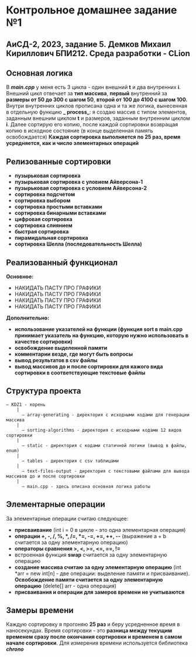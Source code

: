 # Контрольное домашнее задание №1

## АиСД-2, 2023, задание 5. Демков Михаил Кириллович БПИ212. Среда разработки - CLion

## Основная логика

В **_main.cpp_** у меня есть 3 цикла - один внешний **t** и два внутренних **i**. Внешний цикл
отвечает за **тип массива**, **первый** внутренний за **размеры от 50 до 300 с шагом 50**, **второй
от 100 до 4100 с шагом 100.**
Внутри внутренних циклов прописана одна и та же логика, вынесенная в отдельную функцию **_
process_**: я создаю массив с типом элементов, заданным внешним циклом **t** и размеров, заданным
внутренним циклом **i**. Далее сортирую его копию, после каждой сортировки возвращая копию в
исходное состояние (в конце выделенная память освобождается)
**Каждая сортировка выполняется по 25 раз, время усредняется, как и число элементарных операций**

## Релизованные сортировки

* **пузырьковая сортировка**
* **пузырьковая сортировка с уловием Айверсона-1**
* **пузырьковая сортировка с условием Айверсона-2**
* **сортировка подсчетом**
* **сортировка выбором**
* **сортировка простыми вставками**
* **сортировка бинарными вставками**
* **цифровая сортировка**
* **сортировка слиянием**
* **быстрая сортировка**
* **пирамидальная сортировка**
* **сортировка Шелла (последовательность Шелла)**

## Реализованный функционал

**Основное:**
* НАКИДАТЬ ПАСТУ ПРО ГРАФИКИ
* НАКИДАТЬ ПАСТУ ПРО ГРАФИКИ
* НАКИДАТЬ ПАСТУ ПРО ГРАФИКИ
* НАКИДАТЬ ПАСТУ ПРО ГРАФИКИ

**Дополнительно:**
* **использование указателей на функции (функция sort в main.cpp принимает указатель на функцию,
  которую нужно использовать в качестве сортировки)**
* **освобождение выделенной памяти**
* **комментарии везде, где могут быть вопросы**
* **вывод результатов в csv файлы**
* **вывод массивов до и после сортировки для кажого вида сортировки в соответствующие текстовые файлы**

## Структура проекта

    — KDZ1 - корень
        | 
          — array-generating - директория с исходными кодами для генерации массива
        |
          — sorting-algorithms - директория с исходными кодами 12 видов сортировки
        |
          — static - директория с кодами статичной логики (вывод в файлы, enum)
        |
          — tables - директория с csv таблицами
        |
          — text-files-output - директория с текстовыми файлами для вывода массивов до и после сортировки
        |
          — main.cpp - здесь описана основная логика работы

## Элементарные операции

За элементарные операции считаю следующее:

* **присваивание** (int i = 0 в цикле - это одна элементарная операция)
* **операции +, -, /, %, \*, /=, \*=, -=, +=, ++, --** (выражение a + b считается за одну
  элементарную операцию)
* **операторы сравнения >, <, >=, <=, ==, !=**
* встроенная функция **swap** считается за одну элементарную операцию
* **создание массива считаю за одну элементарную операцию** (int *arr = new int[n] - две операции:
  выделение памяти и присваивание).
  **Освобождение памяти считается за одну элементарную операцию** (delete[] arr - одна операция)
* **присваивания и операции для замеров времени не учитываются**

## Замеры времени

Каждую сортировку я прогоняю **25 раз** и беру усредненное время в наносекундах. Время сортировки -
это
**разница между текущим временем сразу после окончания сортировки и временем в самом начале
сортировки**. Для измерения времени используется библиотека _**chrono**_